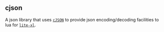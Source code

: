 ## cjson

A json library that uses [`cJSON`](https://github.com/DaveGamble/cJSON) to provide json encoding/decoding facilities to lua for [`lite-xl`](https://github.com/lite-xl/lite-xl).


